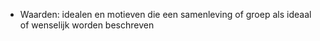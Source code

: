 - Waarden: idealen en motieven die een samenleving of groep als ideaal of wenselijk worden beschreven
